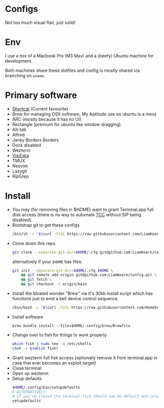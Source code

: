 # Configs
Not too much visual flair, just solid!

# Env
I use a mix of a Macbook Pro (M3 Max) and a (beefy) Ubuntu machine for development.

Both machines share these dotfiles and config is mostly shared via branching on `uname`.

# Primary software
- [Shortcat](https://shortcat.app/) (Current favourite)
- Brew for managing OSX software, My Aptitude use on ubuntu is a mess
- ARC (mostly because it has no UI)
- Rectangle (premium for ubuntu like window dragging)
- Alt-tab
- Alfred
- Janky Borders Borders
- Dock disabled
- Wezterm
- [VisiData](https://www.visidata.org/)
- TMUX
- Neovim
- Lazygit
- RipGrep

# Install
- You may (for removing files in $HOME) want to grant Terminal.app full disk access (there is no way to automate [TCC](https://book.hacktricks.xyz/macos-hardening/macos-security-and-privilege-escalation/macos-security-protections/macos-tcc) without SIP being disabled).
- Bootstrap git to get these configs
    ```sh
    /bin/sh -c "$(curl -fsSL https://raw.githubusercontent.com/LiamKearn/config/main/.config/bin/bootstrap.sh)"
    ```
- Clone down this repo.
    ```sh
    git clone --separate-git-dir=$HOME/.cfg git@github.com:LiamKearn/config.git $HOME
    ```
    alternatively if your `$HOME` has files:
    ```sh
    git init --separate-git-dir=$HOME/.cfg $HOME \
        && git remote add origin git@github.com:LiamKearn/config.git \
        && git fetch \
        && git checkout -t origin/main
    ```
- Install the bloated wonder "Brew" via it's 30kb install script which has functions just to emit a bell device control sequence.
    ```sh
    /bin/bash -c "$(curl -fsSL https://raw.githubusercontent.com/Homebrew/install/HEAD/install.sh)"
    ```
- Install software
    ```
    brew bundle install --file=$HOME/.config/brew/Brewfile
    ```
- Change over to fish for things to work properly
    ```sh
    which fish | sudo tee -a /etc/shells
    chsh -s $(which fish)
    ```
- Grant wezterm full fisk access (optionally remove it from terminal.app in case that ever becomes an exploit target)
- Close terminal
- Open up wezterm
- Setup defaults
    ```sh
    $HOME/.config/bin/setupdefaults
    # ALTERNATIVELY:
    # If you've closed the terminal fish should now be default and setupdefaults will be in your path
    setupdefaults
    ```

